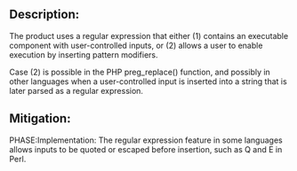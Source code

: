 ## Description:

The product uses a regular expression that either (1) contains an executable component with user-controlled inputs, or (2) allows a user to enable execution by inserting pattern modifiers.

Case (2) is possible in the PHP preg_replace() function, and possibly in other languages when a user-controlled input is inserted into a string that is later parsed as a regular expression.

## Mitigation:


PHASE:Implementation:
The regular expression feature in some languages allows inputs to be quoted or escaped before insertion, such as Q and E in Perl.

